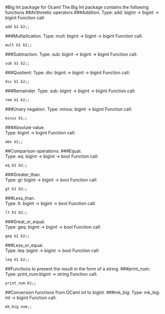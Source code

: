 #Big Int package for Ocaml
The Big Int package contains the following functions
##Arithmetic operators
###Addition.
Type: add: bigint -> bigint -> bigint
Function call:
```
add b1 b2;;
```
###Multiplication.
Type: mult: bigint -> bigint -> bigint
Function call:
```
mult b1 b2;;
```
###Subtraction.
Type: sub: bigint -> bigint -> bigint
Function call:
```
sub b1 b2;;
```
###Quotient:
Type: div: bigint -> bigint -> bigint
Function call:
```
div b1 b2;;
```
###Remainder.
Type: sub: bigint -> bigint -> bigint
Function call:
```
rem b1 b2;;
``` 
###Unary negation.
Type: minus: bigint -> bigint
Function call:
```
minus b1;;
```
###Absolute value.  
Type: bigint -> bigint
Function call:
```
abs b1;;
```
##Comparison operations:
###Equal.   
Type: eq: bigint -> bigint -> bool
Function call:
```
eq b1 b2;;
```
###Greater_than.  
Type: gt:  bigint -> bigint -> bool
Function call:
```
gt b1 b2;;
```
###Less_than.  
Type: lt:  bigint -> bigint -> bool
Function call:
```
lt b1 b2;;
```
###Great_or_equal.  
Type: geq:  bigint -> bigint -> bool
Function call:
```
geq b1 b2;;
```
###Less_or_equal.  
Type: leq:  bigint -> bigint -> bool
Function call:
```
leq b1 b2;;
```
##Functions to present the result in the form of a string. 
###print_num:  
Type: print_num:bigint -> string
Function call:
```
print_num b1;;
```
##Conversion functions from OCaml int to bigint.
###mk_big:
Type: mk_big: int -> bigint
Function call:
```
mk_big num;;
```

















